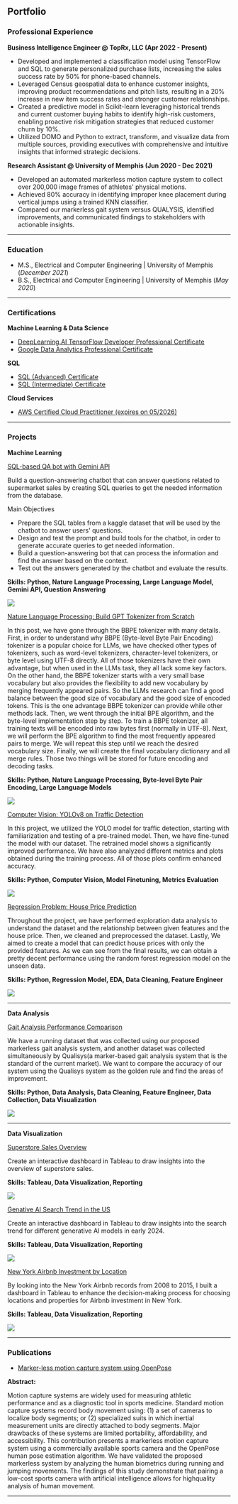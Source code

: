 ## Portfolio

### Professional Experience

**Business Intelligence Engineer @ TopRx, LLC (Apr 2022 - Present)**
-	Developed and implemented a classification model using TensorFlow and SQL to generate personalized purchase lists, increasing the sales success rate by 50% for phone-based channels.
-	Leveraged Census geospatial data to enhance customer insights, improving product recommendations and pitch lists, resulting in a 20% increase in new item success rates and stronger customer relationships.
-	Created a predictive model in Scikit-learn leveraging historical trends and current customer buying habits to identify high-risk customers, enabling proactive risk mitigation strategies that reduced customer churn by 10%.
-	Utilized DOMO and Python to extract, transform, and visualize data from multiple sources, providing executives with comprehensive and intuitive insights that informed strategic decisions.


**Research Assistant @ University of Memphis (Jun 2020 - Dec 2021)**
-	Developed an automated markerless motion capture system to collect over 200,000 image frames of athletes' physical motions.
-	Achieved 80% accuracy in identifying improper knee placement during vertical jumps using a trained KNN classifier.
-	Compared our markerless gait system versus QUALYSIS, identified improvements, and communicated findings to stakeholders with actionable insights.

---
### Education
					       		
- M.S., Electrical and Computer Engineering	| University of Memphis (_December 2021_)	 			        		
- B.S., Electrical and Computer Engineering	| University of Memphis (_May 2020_)

---
### Certifications

**Machine Learning & Data Science**
- [DeepLearning.AI TensorFlow Developer Professional Certificate](https://www.coursera.org/account/accomplishments/professional-cert/Z5UVZJAB7MP2?utm_source=link&utm_medium=certificate&utm_content=cert_image&utm_campaign=sharing_cta&utm_product=prof)
- [Google Data Analytics Professional Certificate](https://www.coursera.org/account/accomplishments/verify/G5V2UUC7X43M?utm_source=link&utm_medium=certificate&utm_content=cert_image&utm_campaign=sharing_cta&utm_product=course)

**SQL**
- [SQL (Advanced) Certificate](https://www.hackerrank.com/certificates/a10305eaa375)
- [SQL (Intermediate) Certificate](https://www.hackerrank.com/certificates/b16aa56d0f1c)

**Cloud Services**
- [AWS Certified Cloud Practitioner (expires on 05/2026)](https://www.credly.com/badges/5de091c9-1567-4bb2-86e2-c09f007b9c8c/linked_in_profile)


---
### Projects

**Machine Learning**

[SQL-based QA bot with Gemini API](https://www.kaggle.com/code/binfeng2021/sql-based-qa-bot-with-gemini-api)

Build a question-answering chatbot that can answer questions related to supermarket sales by creating SQL queries to get the needed information from the database.

Main Objectives
- Prepare the SQL tables from a kaggle dataset that will be used by the chatbot to answer users' questions.
- Design and test the prompt and build tools for the chatbot, in order to generate accurate queries to get needed information.
- Build a question-answering bot that can process the information and find the answer based on the context.
- Test out the answers generated by the chatbot and evaluate the results. 

**Skills: Python, Nature Language Processing, Large Language Model, Gemini API, Question Answering**

<img src="images/thumbnail_images/chatbot_image.png?raw=true"/>

[Nature Language Processing: Build GPT Tokenizer from Scratch](https://www.kaggle.com/code/binfeng2021/what-is-bbpe-tokenizer-behind-llms)

In this post, we have gone through the BBPE tokenizer with many details. First, in order to understand why BBPE (Byte-level Byte Pair Encoding) tokenizer is a popular choice for LLMs, we have checked other types of tokenizers, such as word-level tokenizers, character-level tokenizers, or byte level using UTF-8 directly. All of those tokenizers have their own advantage, but when used in the LLMs task, they all lack some key factors. On the other hand, the BBPE tokenizer starts with a very small base vocabulary but also provides the flexibility to add new vocabulary by merging frequently appeared pairs. So the LLMs research can find a good balance between the good size of vocabulary and the good size of encoded tokens. This is the one advantage BBPE tokenizer can provide while other methods lack. Then, we went through the initial BPE algorithm, and the byte-level implementation step by step. To train a BBPE tokenizer, all training texts will be encoded into raw bytes first (normally in UTF-8). Next, we will perform the BPE algorithm to find the most frequently appeared pairs to merge. We will repeat this step until we reach the desired vocabulary size. Finally, we will create the final vocabulary dictionary and all merge rules. Those two things will be stored for future encoding and decoding tasks.

**Skills: Python, Nature Language Processing, Byte-level Byte Pair Encoding, Large Language Models**

<img src="images/thumbnail_images/tokenizer_funny.png?raw=true"/>

[Computer Vision: YOLOv8 on Traffic Detection](https://www.kaggle.com/code/binfeng2021/computer-vision-yolov8-on-traffic-detection?rvi=1)

In this project, we utilized the YOLO model for traffic detection, starting with familiarization and testing of a pre-trained model. Then, we have fine-tuned the model with our dataset. The retrained model shows a significantly improved performance. We have also analyzed different metrics and plots obtained during the training process. All of those plots confirm enhanced accuracy.

**Skills: Python, Computer Vision, Model Finetuning, Metrics Evaluation**

<img src="images/thumbnail_images/yolo_with_traffic_detection.png?raw=true"/>

[Regression Problem: House Price Prediction](https://www.kaggle.com/code/binfeng2021/regression-problem-house-price-prediction?rvi=1)

Throughout the project, we have performed exploration data analysis to understand the dataset and the relationship between given features and the house price. Then, we cleaned and preprocessed the dataset. Lastly, We aimed to create a model that can predict house prices with only the provided features. As we can see from the final results, we can obtain a pretty decent performance using the random forest regression model on the unseen data.

**Skills: Python, Regression Model, EDA, Data Cleaning, Feature Engineer**

<img src="images/thumbnail_images/house_price_prediction.png?raw=true"/>

---
**Data Analysis**

[Gait Analysis Performance Comparison](https://www.kaggle.com/code/binfeng2021/running-analysis)

We have a running dataset that was collected using our proposed markerless gait analysis system, and another dataset was collected simultaneously by Qualisys(a marker-based gait analysis system that is the standard of the current market). We want to compare the accuracy of our system using the Qualisys system as the golden rule and find the areas of improvement. 

**Skills: Python, Data Analysis, Data Cleaning, Feature Engineer, Data Collection, Data Visualization**

<img src="images/thumbnail_images/running_analysis.png?raw=true"/>

---
**Data Visualization**

[Superstore Sales Overview](https://public.tableau.com/app/profile/bin.feng6585/viz/SalesBIDashboardSample/Dashboard2#1)

Create an interactive dashboard in Tableau to draw insights into the overview of superstore sales.  

**Skills: Tableau, Data Visualization, Reporting**

<img src="images/thumbnail_images/superstore sales overview.png?raw=true"/>

[Genative AI Search Trend in the US](https://public.tableau.com/app/profile/bin.feng6585/viz/GenerativeAISearchTrend2024/Dashboard1)

Create an interactive dashboard in Tableau to draw insights into the search trend for different generative AI models in early 2024.  

**Skills: Tableau, Data Visualization, Reporting**

<img src="images/thumbnail_images/gen AI search in US.png?raw=true"/>

[New York Airbnb Investment by Location](https://public.tableau.com/app/profile/bin.feng6585/viz/NewYorkAirBnBAnalysis/Dashboard1)

By looking into the New York Airbnb records from 2008 to 2015, I built a dashboard in Tableau to enhance the decision-making process for choosing locations and properties for Airbnb investment in New York. 

**Skills: Tableau, Data Visualization, Reporting**

<img src="images/thumbnail_images/Airbnb_in_new_york.png?raw=true"/>

---

### Publications
- [Marker-less motion capture system using OpenPose](https://www.spiedigitallibrary.org/conference-proceedings-of-spie/12101/121010B/Marker-less-motion-capture-system-using-OpenPose/10.1117/12.2619059.short/)

**Abstract:**

Motion capture systems are widely used for measuring athletic performance and as a diagnostic
tool in sports medicine. Standard motion capture systems record body movement using: (1) a set
of cameras to localize body segments; or (2) specialized suits in which inertial measurement
units are directly attached to body segments. Major drawbacks of these systems are limited
portability, affordability, and accessibility. This contribution presents a markerless motion
capture system using a commercially available sports camera and the OpenPose human pose
estimation algorithm. We have validated the proposed markerless system by analyzing the
human biometrics during running and jumping movements. The findings of this study
demonstrate that pairing a low-cost sports camera with artificial intelligence allows for highquality analysis of human movement. 
  
---
